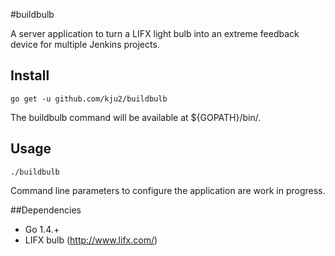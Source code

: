 #buildbulb

A server application to turn a LIFX light bulb into an extreme feedback device for multiple Jenkins projects.

## Install

```shell
go get -u github.com/kju2/buildbulb
```

The buildbulb command will be available at ${GOPATH}/bin/.

## Usage

```shell
./buildbulb 
```

Command line parameters to configure the application are work in progress.

##Dependencies

- Go 1.4.+
- LIFX bulb (http://www.lifx.com/)

